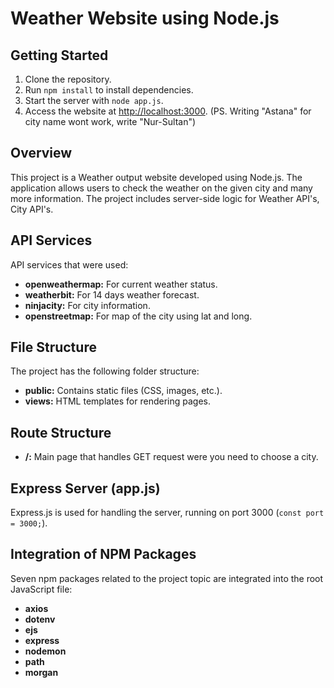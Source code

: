 # Weather Website using Node.js

## Getting Started

1. Clone the repository.
2. Run `npm install` to install dependencies.
3. Start the server with `node app.js`.
4. Access the website at [http://localhost:3000](http://localhost:3000).
(PS. Writing "Astana" for city name wont work, write "Nur-Sultan")

## Overview

This project is a Weather output website developed using Node.js. The application allows users to check the weather on the given city and many more information. The project includes server-side logic for Weather API's, City API's.

## API Services

API services that were used:

- **openweathermap:** For current weather status.
- **weatherbit:** For 14 days weather forecast.
- **ninjacity:** For city information.
- **openstreetmap:** For map of the city using lat and long.

## File Structure

The project has the following folder structure:

- **public:** Contains static files (CSS, images, etc.).
- **views:** HTML templates for rendering pages.

## Route Structure

- **/:** Main page that handles GET request were you need to choose a city.

## Express Server (app.js)

Express.js is used for handling the server, running on port 3000 (`const port = 3000;`).

## Integration of NPM Packages

Seven npm packages related to the project topic are integrated into the root JavaScript file: 
- **axios**
- **dotenv**
- **ejs**
- **express**
- **nodemon**
- **path**
- **morgan**



